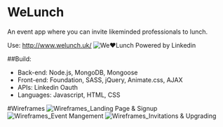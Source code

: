 # WeLunch
An event app where you can invite likeminded professionals to lunch.

Use: http://www.welunch.uk/
![We♥Lunch](http://i1301.photobucket.com/albums/ag118/francescatabor89/We%20Lunch/10469770_985689724816595_2687632634406091301_n_zpsucx3clvc.jpg)
Powered by Linkedin


##Build: 
- Back-end: Node.js, MongoDB, Mongoose
- Front-end: Foundation, SASS, jQuery, Animate.css, AJAX
- APIs: Linkedin Oauth
- Languages: Javascript, HTML, CSS


#Wireframes
![Wireframes_Landing Page & Signup](http://i1301.photobucket.com/albums/ag118/francescatabor89/We%20Lunch/WeLunch_Landing%20Page%20amp%20Sign%20up_zpsp5rg8vj1.png)
![Wireframes_Event Mangement](http://i1301.photobucket.com/albums/ag118/francescatabor89/We%20Lunch/WeLunch_Lunch%20Event%20Managment_zpskg3fivcx.png)
![Wireframes_Invitations & Upgrading](http://i1301.photobucket.com/albums/ag118/francescatabor89/We%20Lunch/WeLunch_Invitations%20amp%20Upgrading_zpsc36rulbp.png)

